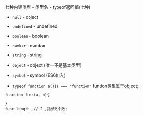 七种内建类型 - 类型名 - typeof返回值(七种)
* `null` - object
* `undefined` - undefined
* `boolean` - boolean
* `number` - number
* `string` - string
* `object` - object (唯一不是基本类型)
* `symbol` - symbol (ES6加入)

* `typeof function a(){} === "function"` funtion类型属于object;


```
function func(a, b){

}
func.length  // 2 ,指参数个数;
```